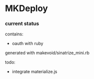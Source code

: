 # MKDeploy 

### current status

contains:

- oauth with ruby


generated with makevoid/sinatrize_mini.rb


todo:

- integrate materialize.js

